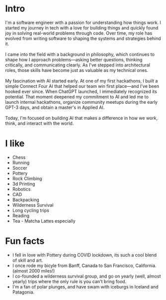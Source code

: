 # Intro

I'm a software engineer with a passion for understanding how things work. I started my journey in tech with a love for building things and quickly found joy in solving real-world problems through code. Over time, my role has evolved from writing software to shaping the systems and strategies behind it.  
<br>
I came into the field with a background in philosophy, which continues to shape how I approach problems—asking better questions, thinking critically, and communicating clearly. As I've stepped into architectural roles, those skills have become just as valuable as my technical ones.  
<br>
My fascination with AI started early. At one of my first hackathons, I built a simple Connect Four AI that helped our team win first place—and I've been hooked ever since. When ChatGPT launched, I immediately recognized its potential. That moment deepened my commitment to AI and led me to launch internal hackathons, organize community meetups during the early GPT-3 days, and obtain a master's in Applied AI.  
<br>
Today, I'm focused on building AI that makes a difference in how we work, think, and interact with the world.  


# I like
- Chess
- Running
- Soccer
- Pottery
- Rock Climbing
- 3d Printing
- Robotics
- CAD
- Backpacking
- Wilderness Survival
- Long cycling trips
- Reading
- Tea - Matcha Lattes especially

# Fun facts
- I fell in love with Pottery during COVID lockdown, its such a cool blend of skill and art.
- I once rode my bicyle from Banff, Canada to San Francisco, California. (almost 2000 miles!)
- I co-founded a wilderness survival group, and go on yearly (well, almost yearly) trips where the only rule is you can't bring food.
- I'm a fan of polar plunges, and have swam with iceburgs in Iceland and Patagonia.